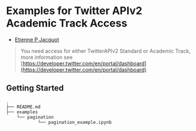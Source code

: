 # Examples for Twitter APIv2 Academic Track Access

- [Etienne P Jacquot](mailto:etienne.jacquot@asc.upenn.edu)

> You need access for either TwitterAPIv2 Standard or Academic Track, more information see [https://developer.twitter.com/en/portal/dashboard](https://developer.twitter.com/en/portal/dashboard)

## Getting Started

```
.
├── README.md
├── examples
    └── pagination
            └── pagination_example.ipynb
```

